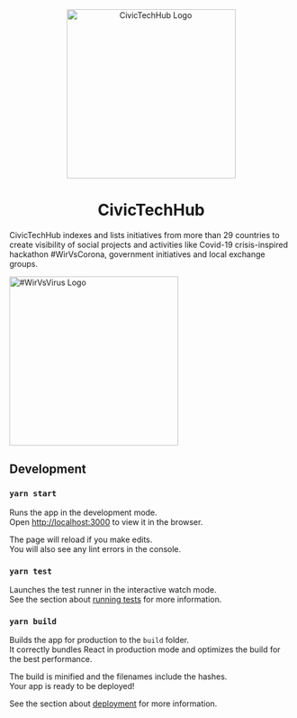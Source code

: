 <div style="text-align: center;">
  <img src="https://github.com/civictechhub/client/blob/develop/src/images/logo.png?raw=true" alt="CivicTechHub Logo" style="width: 300px">
  <h1>CivicTechHub</h1>
</div>

CivicTechHub indexes and lists initiatives from more than 29 countries to create visibility of social projects and activities like Covid-19 crisis-inspired hackathon #WirVsCorona, government initiatives and local exchange groups.

<img src="https://github.com/civictechhub/client/blob/develop/src/images/logo-wirvsvirus.png?raw=true" alt="#WirVsVirus Logo" style="width: 300px">

## Development

### `yarn start`

Runs the app in the development mode.<br />
Open [http://localhost:3000](http://localhost:8000) to view it in the browser.

The page will reload if you make edits.<br />
You will also see any lint errors in the console.

### `yarn test`

Launches the test runner in the interactive watch mode.<br />
See the section about [running tests](https://facebook.github.io/create-react-app/docs/running-tests) for more information.

### `yarn build`

Builds the app for production to the `build` folder.<br />
It correctly bundles React in production mode and optimizes the build for the best performance.

The build is minified and the filenames include the hashes.<br />
Your app is ready to be deployed!

See the section about [deployment](https://facebook.github.io/create-react-app/docs/deployment) for more information.
